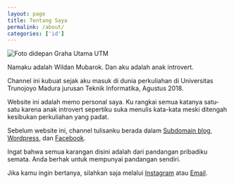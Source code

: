 ```yaml
---
layout: page
title: Tentang Saya
permalink: /about/
categories: ['id']
---
```


![Foto didepan Graha Utama UTM](https://res.cloudinary.com/wellosoft/image/upload/c_scale,w_1280/v1564509091/home/MeBehindAlma.jpg)

Namaku adalah Wildan Mubarok. Dan aku adalah anak introvert.

Channel ini kubuat sejak aku masuk di dunia perkuliahan di Universitas Trunojoyo Madura jurusan Teknik Informatika, Agustus 2018.

Website ini adalah memo personal saya. Ku rangkai semua katanya satu-satu karena anak introvert sepertiku suka menulis kata-kata meski ditengah kesibukan perkuliahan yang padat.

Sebelum website ini, channel tulisanku berada dalam [Subdomain blog](https://blog.wellosoft.net/), [Wordpress](https://willandgottaloveideas.wordpress.com/), dan [Facebook](/drafts/arsip-facebook).

Ingat bahwa semua karangan disini adalah dari pandangan pribadiku semata. Anda berhak untuk mempunyai pandangan sendiri.

Jika kamu ingin bertanya, silahkan saja melalui [Instagram](https://instagram.com/wiiin0de) atau [Email](mailto:willnode@wellosoft.net).
